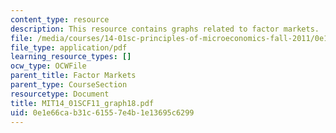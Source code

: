 ```yaml
---
content_type: resource
description: This resource contains graphs related to factor markets.
file: /media/courses/14-01sc-principles-of-microeconomics-fall-2011/0e1e66cab31c61557e4b1e13695c6299_MIT14_01SCF11_graph18.pdf
file_type: application/pdf
learning_resource_types: []
ocw_type: OCWFile
parent_title: Factor Markets
parent_type: CourseSection
resourcetype: Document
title: MIT14_01SCF11_graph18.pdf
uid: 0e1e66ca-b31c-6155-7e4b-1e13695c6299
---
```

